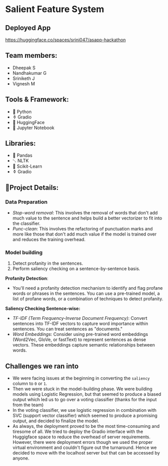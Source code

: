 # Salient Feature System

## Deployed App
https://huggingface.co/spaces/srini047/asapp-hackathon

## Team members:
- Dheepak S
- Nandhakumar G
- Sriniketh J
- Vignesh M

## Tools & Framework:
- 🐍 Python
- ⚱️ Gradio
- 🤗 HuggingFace
- 🔸 Jupyter Notebook

## Libraries:
- 🐼 Pandas
- ␂ NLTK
- 🩵 Scikit-Learn
- ⚱️ Gradio

## 🎯Project Details:

### Data Preparation
- *Stop-word removal*: This involves the removal of words that don't add much value to the sentence and helps build a better vectorizer to fit into the classifier.
- *Punc-clean*: This involves the refactoring of punctuation marks and more like those that don't add much value if the model is trained over and reduces the training overhead.

### Model building
1. Detect profanity in the sentences.
2. Perform saliency checking on a sentence-by-sentence basis.

**Profanity Detection**: 
- You'll need a profanity detection mechanism to identify and flag profane words or phrases in the sentences. You can use a pre-trained model, a list of profane words, or a combination of techniques to detect profanity.

**Saliency Checking Sentence-wise:**

- *TF-IDF (Term Frequency-Inverse Document Frequency)*: Convert sentences into TF-IDF vectors to capture word importance within sentences. You can treat sentences as "documents."
- *Word Embeddings*: Consider using pre-trained word embeddings (Word2Vec, GloVe, or fastText) to represent sentences as dense vectors. These embeddings capture semantic relationships between words.

## Challenges we ran into
- We were facing issues at the beginning in converting the `saliency` column to `0` or `1`.
- Then we were stuck in the model-building phase. We were building models using Logistic Regression, but that seemed to produce a biased output which led us to go over a voting classifier (thanks for the input from the team)
- In the voting classifier, we use logistic regression in combination with SVC (support vector classifier) which seemed to produce a promising output, and decided to finalize the model.
- As always, the deployment proved to be the most time-consuming and tiresome of all. We tried to deploy the Gradio interface with the Huggigface space to reduce the overhead of server requirements. However, there were deployment errors though we used the proper virtual environment and couldn't figure out the turnaround. Hence we decided to move with the localhost server but that can be accessed by anyone.

